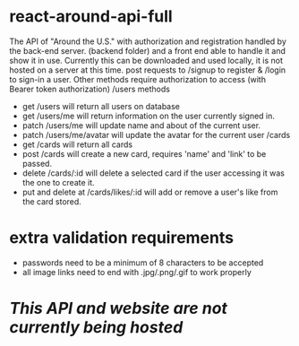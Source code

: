 # react-around-api-full
The API of "Around the U.S." with authorization and registration handled by the back-end server. (backend folder) and a front end able to handle it and show it in use. Currently this can be downloaded and used locally, it is not hosted on a server at this time.
post requests to /signup to register & /login to sign-in a user.
Other methods require authorization to access (with Bearer token authorization)
/users methods
* get /users will return all users on database
* get /users/me will return information on the user currently signed in.
* patch /users/me will update name and about of the current user.
* patch /users/me/avatar will update the avatar for the current user
/cards
* get /cards will return all cards
* post /cards will create a new card, requires 'name' and 'link' to be passed.
* delete /cards/:id will delete a selected card if the user accessing it was the one to create it.
* put and delete at /cards/likes/:id will add or remove a user's like from the card stored.

# extra validation requirements
* passwords need to be a minimum of 8 characters to be accepted
* all image links need to end with .jpg/.png/.gif to work properly


# *This API and website are not currently being hosted*
